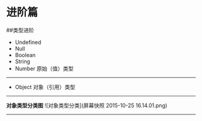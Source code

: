 # 进阶篇


##类型进阶

- Undefined
- Null
- Boolean
- String
- Number
原始（值）类型
---
- Object
对象（引用）类型
---

**对象类型分类图**
![对象类型分类](屏幕快照 2015-10-25 16.14.01.png)



---




